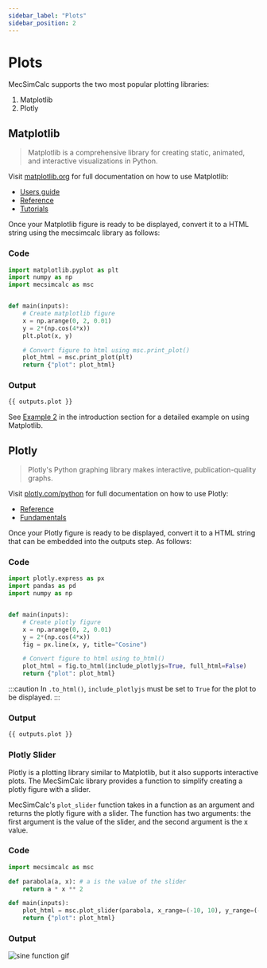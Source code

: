 ```yaml
---
sidebar_label: "Plots"
sidebar_position: 2
---
```


# Plots

MecSimCalc supports the two most popular plotting libraries:

1. Matplotlib
2. Plotly

## Matplotlib

> Matplotlib is a comprehensive library for creating static, animated, and interactive visualizations in Python.

Visit [matplotlib.org](https://matplotlib.org/) for full documentation on how to use Matplotlib:

- [Users guide](https://matplotlib.org/stable/users/index.html)
- [Reference](https://matplotlib.org/stable/api/index.html)
- [Tutorials](https://matplotlib.org/stable/tutorials/index.html)

Once your Matplotlib figure is ready to be displayed, convert it to a HTML string using the mecsimcalc library as follows:

### Code

```python
import matplotlib.pyplot as plt
import numpy as np
import mecsimcalc as msc


def main(inputs):
    # Create matplotlib figure
    x = np.arange(0, 2, 0.01)
    y = 2*(np.cos(4*x))
    plt.plot(x, y)

    # Convert figure to html using msc.print_plot()
    plot_html = msc.print_plot(plt)
    return {"plot": plot_html}
```

### Output

```html
{{ outputs.plot }}
```

See [Example 2](../getting-started/example-2) in the introduction section for a detailed example on using Matplotlib.

## Plotly

> Plotly's Python graphing library makes interactive, publication-quality graphs.

Visit [plotly.com/python](https://plotly.com/python/) for full documentation on how to use Plotly:

- [Reference](https://plotly.com/python-api-reference/)
- [Fundamentals](https://plotly.com/python/plotly-fundamentals/)

Once your Plotly figure is ready to be displayed, convert it to a HTML string that can be embedded into the outputs step. As follows:

### Code

```python
import plotly.express as px
import pandas as pd
import numpy as np


def main(inputs):
    # Create plotly figure
    x = np.arange(0, 2, 0.01)
    y = 2*(np.cos(4*x))
    fig = px.line(x, y, title="Cosine")

    # Convert figure to html using to_html()
    plot_html = fig.to_html(include_plotlyjs=True, full_html=False)
    return {"plot": plot_html}
```

:::caution
In `.to_html()`, `include_plotlyjs` must be set to `True` for the plot to be displayed.
:::

### Output

```html
{{ outputs.plot }}
```

### Plotly Slider

Plotly is a plotting library similar to Matplotlib, but it also supports interactive plots. The MecSimCalc library provides a function to simplify creating a plotly figure with a slider.

MecSimCalc's `plot_slider` function takes in a function as an argument and returns the plotly figure with a slider. The function has two arguments: the first argument is the value of the slider, and the second argument is the x value.

### Code

```python
import mecsimcalc as msc

def parabola(a, x): # a is the value of the slider
    return a * x ** 2

def main(inputs):
    plot_html = msc.plot_slider(parabola, x_range=(-10, 10), y_range=(-100, 100), initial_value=4, slider_range=(-10,10))
    return {"plot": plot_html}
```

### Output

<div style={{textAlign: 'center'}}>

![sine function gif](./images/slider.png)

</div>
